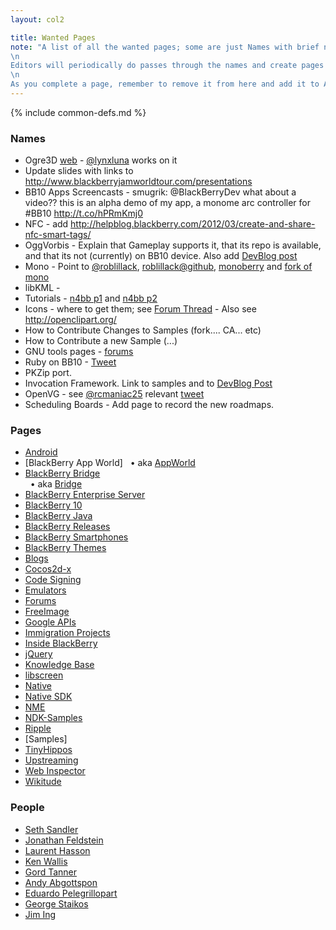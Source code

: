 ```yaml
---
layout: col2

title: Wanted Pages
note: "A list of all the wanted pages; some are just Names with brief notes; some are pages under construction.\
\n
Editors will periodically do passes through the names and create pages that can be edited easily\
\n
As you complete a page, remember to remove it from here and add it to All Pages, Recent Pages and the common-defs map"
---
```

{% include common-defs.md %}

### Names
* Ogre3D [web](http://www.ogre3d.org/) - [@lynxluna](https://twitter.com/lynxluna) works on it
* Update slides with links to http://www.blackberryjamworldtour.com/presentations
* BB10 Apps Screencasts - smugrik: @BlackBerryDev what about a video?? this is an alpha demo of my app, a monome arc controller for #BB10 http://t.co/hPRmKmj0
* NFC - add http://helpblog.blackberry.com/2012/03/create-and-share-nfc-smart-tags/
* OggVorbis - Explain that Gameplay supports it, that its repo is available, and that
its not (currently) on BB10 device.  Also add [DevBlog post](http://devblog.blackberry.com/2012/08/hello-oggvorbis/)
* Mono - Point to [@roblillack](http://twitter.com/roblillack), [roblillack@github](https://github.com/roblillack), [monoberry](https://github.com/roblillack/monoberry) and [fork of mono](https://github.com/roblillack/mono)
* libKML -
* Tutorials - [n4bb p1](http://n4bb.com/absolute-beginners-guide-to-developing-a-blackberry-10-app-part-1/) and
[n4bb p2](http://n4bb.com/absolute-beginners-guide-to-developing-a-blackberry-10-app-part-2/)
* Icons - where to get them; see [Forum Thread](http://supportforums.blackberry.com/t5/General-Open-Source-Topics/Open-Source-Icon-Sets-for-BB10-Development/m-p/1838159)
        - Also see http://openclipart.org/
* How to Contribute Changes to Samples (fork.... CA... etc)
* How to Contribute a new Sample (...)
* GNU tools pages - [forums](http://supportforums.blackberry.com/t5/Native-Development/Where-is-the-source-for-the-GPL-d-NDK-tools/m-p/1845039)
* Ruby on BB10 - [Tweet](http://twitter.com/Jlbenc/status/231741925529624576)
* PKZip port.
* Invocation Framework.  Link to samples and to [DevBlog Post](http://devblog.blackberry.com/2012/08/blackberry-10-invocation-framework/)
* OpenVG - see [@rcmaniac25](http://twitter.com/rcmaniac25) relevant [tweet](http://bit.ly/PDemBr)
* Scheduling Boards - Add page to record the new roadmaps.

### Pages
* [Android](Android.html)
* [BlackBerry App World]
&nbsp;&nbsp;&bull; aka [AppWorld](AppWorld.html)
* [BlackBerry Bridge](BlackBerry_Bridge.html)  
&nbsp;&nbsp;&bull; aka [Bridge](Bridge.html)
* [BlackBerry Enterprise Server](BlackBerry_Enterprise_Server.html)
* [BlackBerry 10](BlackBerry_10.html)
* [BlackBerry Java](BlackBerry_Java.html)
* [BlackBerry Releases](BlackBerry_Releases.html)
* [BlackBerry Smartphones](BlackBerry_Smartphones.html)
* [BlackBerry Themes](BlackBerry_Themes.html)
* [Blogs](Blogs.html)
* [Cocos2d-x](Cocos2d-x.html)
* [Code Signing](Code_Signing.html)
* [Emulators](Emulators.html)
* [Forums](Forums.html)
* [FreeImage](FreeImage.html)
* [Google APIs](Google_APIs.html)
* [Immigration Projects](Immigration_Projects.html)
* [Inside BlackBerry](Inside_BlackBerry.html)
* [jQuery](jQuery.html)
* [Knowledge Base](Knowledge_Base.html)
* [libscreen](libscreen.html)
* [Native](Native.html)
* [Native SDK](Native_SDK.html)
* [NME](NME.html)
* [NDK-Samples](NDK-Samples.html)
* [Ripple](Ripple.html)
* [Samples]
* [TinyHippos](TinyHippos.html)
* [Upstreaming](Upstreaming.html)
* [Web Inspector](Web_Inspector.html)
* [Wikitude](Wikitude.html)

### People
* [Seth Sandler](Seth_Sandler.html)
* [Jonathan Feldstein](Jonathan_Feldstein.html)
* [Laurent Hasson](Laurent_Hasson.html)
* [Ken Wallis](Ken_Wallis.html)
* [Gord Tanner](Gord_Tanner.html)
* [Andy Abgottspon](Andy_Abgottspon.html)
* [Eduardo Pelegrillopart](Eduardo_Pelegrillopart.html)
* [George Staikos](George_Staikos.html)
* [Jim Ing](Jim_Ing.html)
